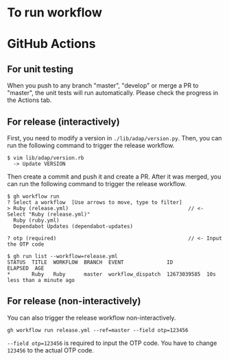 # To run workflow

# GitHub Actions
## For unit testing
When you push to any branch "master", "develop" or merge a PR to "master", the unit tests will run automatically.
Please check the progress in the Actions tab.


## For release (interactively)
First, you need to modify a version in `./lib/adap/version.py`.
Then, you can run the following command to trigger the release workflow.

```
$ vim lib/adap/version.rb
  -> Update VERSION
```

Then create a commit and push it and create a PR.
After it was merged, you can run the following command to trigger the release workflow.

```
$ gh workflow run
? Select a workflow  [Use arrows to move, type to filter]
> Ruby (release.yml)                                       // <- Select "Ruby (release.yml)"
  Ruby (ruby.yml)
  Dependabot Updates (dependabot-updates)

? otp (required)                                           // <- Input the OTP code
```



```
$ gh run list --workflow=release.yml
STATUS  TITLE  WORKFLOW  BRANCH  EVENT              ID           ELAPSED  AGE
*       Ruby   Ruby      master  workflow_dispatch  12673039585  10s      less than a minute ago
```


## For release (non-interactively)
You can also trigger the release workflow non-interactively.

```
gh workflow run release.yml --ref=master --field otp=123456
```

`--field otp=123456` is required to input the OTP code.
You have to change `123456` to the actual OTP code.
